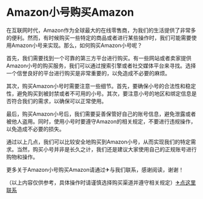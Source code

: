 # Amazon小号购买Amazon

在互联网时代，Amazon作为全球最大的在线零售商，为我们的生活提供了非常多的便利。然而，有时候购买一些特定的商品或者进行某些操作时，我们可能需要使用Amazon小号来实现。那么，如何购买Amazon小号呢？

首先，我们需要找到一个可靠的第三方平台进行购买。有一些网站或者卖家提供Amazon小号的购买服务，我们可以通过搜索引擎或者社交媒体平台来寻找。选择一个信誉良好的平台进行购买是非常重要的，以免造成不必要的麻烦。

其次，购买Amazon小号时需要注意一些细节。首先，要确保小号的合法性和稳定性，避免购买到被封禁或者不可用的小号。其次，要注意小号的地区和绑定信息是否符合我们的需求，以确保可以正常使用。

最后，购买Amazon小号后，我们需要妥善保管好自己的账号信息，避免泄露或者被他人盗用。同时，使用小号时要遵守Amazon的相关规定，不要进行违规操作，以免造成不必要的损失。

通过以上几点，我们可以比较安全地购买到Amazon小号，从而实现我们的特定需求。当然，购买小号并非是长久之计，我们还是建议大家使用自己的正规账号进行购物和操作。

更多关于Amazon小号购买Amazon请通过✈与我们联系，感谢阅读，谢谢！

（以上内容仅供参考，具体操作时请谨慎选择购买渠道并遵守相关规定）[✈点这里联系](https://sms.k02.cc)
